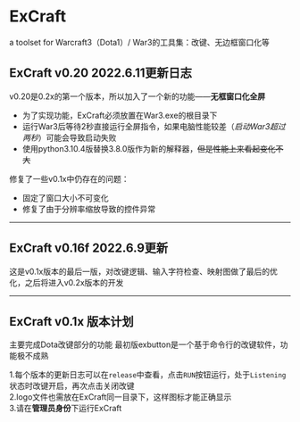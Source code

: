 # ExCraft
a toolset for Warcraft3（Dota1）/ War3的工具集：改键、无边框窗口化等

## ExCraft v0.20 2022.6.11更新日志
v0.20是0.2x的第一个版本，所以加入了一个新的功能——**无框窗口化全屏**
* 为了实现功能，ExCraft必须放置在War3.exe的根目录下
* 运行War3后等待2秒直接运行全屏指令，如果电脑性能较差（*启动War3超过两秒*）可能会导致启动失败
* 使用python3.10.4版替换3.8.0版作为新的解释器，~~但是性能上来看起变化不大~~

修复了一些v0.1x中仍存在的问题：
* 固定了窗口大小不可变化
* 修复了由于分辨率缩放导致的控件异常

---
## ExCraft v0.16f 2022.6.9更新
这是v0.1x版本的最后一版，对改键逻辑、输入字符检查、映射图做了最后的优化，之后将进入v0.2x版本的开发

---
## ExCraft v0.1x 版本计划
主要完成Dota改键部分的功能
最初版exbutton是一个基于命令行的改键软件，功能极不成熟

1.每个版本的更新日志可以在`release`中查看，点击`RUN`按钮运行，处于`Listening`状态时改键开启，再次点击关闭改键<br>
2.logo文件也需放在ExCraft同一目录下，这样图标才能正确显示<br>
3.请在**管理员身份**下运行ExCraft<br>
